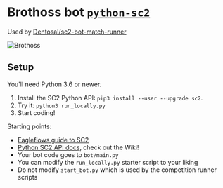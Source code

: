 # Brothoss bot [`python-sc2`](https://github.com/Dentosal/python-sc2)
Used by [Dentosal/sc2-bot-match-runner](https://github.com/Dentosal/sc2-bot-match-runner)

![Brothoss](/brothos.jpg?raw=true)

## Setup

You'll need Python 3.6 or newer.

1. Install the SC2 Python API: `pip3 install --user --upgrade sc2`.
2. Try it: `python3 run_locally.py`
3. Start coding!

Starting points:

- [Eagleflows guide to SC2](https://gist.github.com/eagleflo/a9f3c306495ecf5e7bc0fb678870b02f)
- [Python SC2 API docs](https://github.com/Dentosal/python-sc2), check out the Wiki!
- Your bot code goes to `bot/main.py`
- You can modify the `run_locally.py` starter script to your liking
- Do not modify `start_bot.py` which is used by the competition runner scripts
